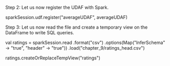 
Step 2: Let us now register the UDAF with Spark.

sparkSession.udf.register("averageUDAF", averageUDAF)

 

Step 3: Let us now read the file and create a temporary view on the DataFrame to write SQL queries.
 

val ratings = sparkSession.read
	.format("csv")
	.options(Map("InferSchema" -> "true", "header" -> "true"))
  .load("chapter_9/ratings_head.csv")

ratings.createOrReplaceTempView("ratings")

 

